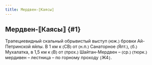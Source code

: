 ```yaml
---
title: Мердвен-⟦Каясы⟧
---
```

## Мердвен-⟦Каясы⟧ {#1}

Трапециевидный скальный обрывистый выступ ⦅юж.⦆ бровки Ай-Петринской яйлы. В 1 км к ⦅СВ⦆ от ⦅н.п.⦆ Санаторное ⦅Ялт.⦆, ⦅б.⦆ Мухалатка, в 1,5 км к ⦅В⦆ от ⦅прох.⦆ Шайтан-Мердвен – ⦅ср.⦆ ⦅тюрк.⦆ мердивен – лестница – по горному проходу ⦃Ж4⦄.
